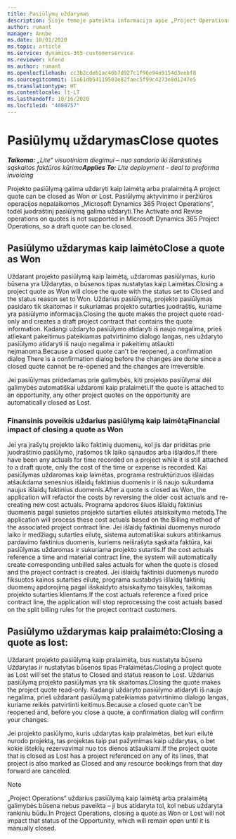 ```yaml
---
title: Pasiūlymų uždarymas
description: Šioje temoje pateikta informacija apie „Project Operations“ pasiūlymo uždarymą.
author: rumant
manager: Annbe
ms.date: 10/01/2020
ms.topic: article
ms.service: dynamics-365-customerservice
ms.reviewer: kfend
ms.author: rumant
ms.openlocfilehash: cc3b2cdeb1ac46b7d927c1f96e94e9154d3eebf8
ms.sourcegitcommit: 11a61db54119503e82faec5f99c4273e8d1247e5
ms.translationtype: HT
ms.contentlocale: lt-LT
ms.lasthandoff: 10/16/2020
ms.locfileid: "4080757"
---
```

# <a name="close-quotes"></a><span data-ttu-id="0694e-103">Pasiūlymų uždarymas</span><span class="sxs-lookup"><span data-stu-id="0694e-103">Close quotes</span></span> 

<span data-ttu-id="0694e-104">_**Taikoma:** „Lite“ visuotiniam diegimui – nuo sandorio iki išankstinės sąskaitos faktūros kūrimo_</span><span class="sxs-lookup"><span data-stu-id="0694e-104">_**Applies To:** Lite deployment - deal to proforma invoicing_</span></span>

<span data-ttu-id="0694e-105">Projekto pasiūlymą galima uždaryti kaip laimėtą arba pralaimėtą.</span><span class="sxs-lookup"><span data-stu-id="0694e-105">A project quote can be closed as Won or Lost.</span></span> <span data-ttu-id="0694e-106">Pasiūlymų aktyvinimo ir peržiūros operacijos nepalaikomos „Microsoft Dynamics 365 Project Operations“, todėl juodraštinį pasiūlymą galima uždaryti.</span><span class="sxs-lookup"><span data-stu-id="0694e-106">The Activate and Revise operations on quotes is not supported in Microsoft Dynamics 365 Project Operations, so a draft quote can be closed.</span></span>

## <a name="close-a-quote-as-won"></a><span data-ttu-id="0694e-107">Pasiūlymo uždarymas kaip laimėto</span><span class="sxs-lookup"><span data-stu-id="0694e-107">Close a quote as Won</span></span>

<span data-ttu-id="0694e-108">Uždarant projekto pasiūlymą kaip laimėtą, uždaromas pasiūlymas, kurio būsena yra Uždarytas, o būsenos tipas nustatytas kaip Laimėtas.</span><span class="sxs-lookup"><span data-stu-id="0694e-108">Closing a project quote as Won will close the quote with the status set to Closed and the status reason set to Won.</span></span> <span data-ttu-id="0694e-109">Uždarius pasiūlymą, projekto pasiūlymas pasidaro tik skaitomas ir sukuriamas projekto sutarties juodraštis, kuriame yra pasiūlymo informacija.</span><span class="sxs-lookup"><span data-stu-id="0694e-109">Closing the quote makes the project quote read-only and creates a draft project contract that contains the quote information.</span></span> <span data-ttu-id="0694e-110">Kadangi uždaryto pasiūlymo atidaryti iš naujo negalima, prieš atliekant pakeitimus pateikiamas patvirtinimo dialogo langas, nes uždaryto pasiūlymo atidaryti iš naujo negalima ir pakeitimų atšaukti neįmanoma.</span><span class="sxs-lookup"><span data-stu-id="0694e-110">Because a closed quote can't be reopened, a confirmation dialog There is a confirmation dialog before the changes are done since a closed quote cannot be re-opened and the changes are irreversible.</span></span>

<span data-ttu-id="0694e-111">Jei pasiūlymas pridedamas prie galimybės, kiti projekto pasiūlymai dėl galimybės automatiškai uždaromi kaip pralaimėti.</span><span class="sxs-lookup"><span data-stu-id="0694e-111">If the quote is attached to an opportunity, any other project quotes on the opportunity are automatically closed as Lost.</span></span>

### <a name="financial-impact-of-closing-a-quote-as-won"></a><span data-ttu-id="0694e-112">Finansinis poveikis uždarius pasiūlymą kaip laimėtą</span><span class="sxs-lookup"><span data-stu-id="0694e-112">Financial impact of closing a quote as Won</span></span>

<span data-ttu-id="0694e-113">Jei yra įrašytų projekto laiko faktinių duomenų, kol jis dar pridėtas prie juodraštinio pasiūlymo, įrašomos tik laiko sąnaudos arba išlaidos.</span><span class="sxs-lookup"><span data-stu-id="0694e-113">If there have been any actuals for time recorded on a project while it is still attached to a draft quote, only the cost of the time or expense is recorded.</span></span> <span data-ttu-id="0694e-114">Kai pasiūlymas uždaromas kaip laimėtas, programa restruktūrizuos išlaidas atšaukdama senesnius išlaidų faktinius duomenis ir iš naujo sukurdama naujus išlaidų faktinius duomenis.</span><span class="sxs-lookup"><span data-stu-id="0694e-114">After a quote is closed as Won, the application will refactor the costs by reversing the older cost actuals and re-creating new cost actuals.</span></span> <span data-ttu-id="0694e-115">Programa apdoros šiuos išlaidų faktinius duomenis pagal susietos projekto sutarties eilutės atsiskaitymo metodą.</span><span class="sxs-lookup"><span data-stu-id="0694e-115">The application will process these cost actuals based on the Billing method of the associated project contract line.</span></span> <span data-ttu-id="0694e-116">Jei išlaidų faktiniai duomenys nurodo laiko ir medžiagų sutarties eilutę, sistema automatiškai sukurs atitinkamus pardavimo faktinius duomenis, kuriems neišrašyta sąskaita faktūra, kai pasiūlymas uždaromas ir sukuriama projekto sutartis.</span><span class="sxs-lookup"><span data-stu-id="0694e-116">If the cost actuals reference a time and material contract line, the system will automatically create corresponding unbilled sales actuals for when the quote is closed and the project contract is created.</span></span> <span data-ttu-id="0694e-117">Jei išlaidų faktiniai duomenys nurodo fiksuotos kainos sutarties eilutę, programa sustabdys išlaidų faktinių duomenų apdorojimą pagal išskaidyto atsiskaitymo taisykles, taikomas projekto sutarties klientams.</span><span class="sxs-lookup"><span data-stu-id="0694e-117">If the cost actuals reference a fixed price contract line, the application will stop reprocessing the cost actuals based on the split billing rules for the project contract customers.</span></span>

## <a name="closing-a-quote-as-lost"></a><span data-ttu-id="0694e-118">Pasiūlymo uždarymas kaip pralaimėto:</span><span class="sxs-lookup"><span data-stu-id="0694e-118">Closing a quote as lost:</span></span>

<span data-ttu-id="0694e-119">Uždarant projekto pasiūlymą kaip pralaimėtą, bus nustatyta būsena Uždarytas ir nustatytas būsenos tipas Pralaimėtas.</span><span class="sxs-lookup"><span data-stu-id="0694e-119">Closing a project quote as Lost will set the status to Closed and status reason to Lost.</span></span> <span data-ttu-id="0694e-120">Uždarius pasiūlymą projekto pasiūlymas yra tik skaitomas.</span><span class="sxs-lookup"><span data-stu-id="0694e-120">Closing the quote makes the project quote read-only.</span></span> <span data-ttu-id="0694e-121">Kadangi uždaryto pasiūlymo atidaryti iš naujo negalima, prieš uždarant pasiūlymą pateikiamas patvirtinimo dialogo langas, kuriame reikės patvirtinti keitimus.</span><span class="sxs-lookup"><span data-stu-id="0694e-121">Because a closed quote can't be reopened and, before you close a quote, a confirmation dialog will confirm your changes.</span></span>

<span data-ttu-id="0694e-122">Jei projekto pasiūlymo, kuris uždarytas kaip pralaimėtas, bet kuri eilutė nurodo projektą, tas projektas taip pat pažymimas kaip uždarytas, o bet kokie išteklių rezervavimai nuo tos dienos atšaukiami.</span><span class="sxs-lookup"><span data-stu-id="0694e-122">If the project quote that is closed as Lost has a project referenced on any of its lines, that project is also marked as Closed and any resource bookings from that day forward are canceled.</span></span>

> [!NOTE]
> <span data-ttu-id="0694e-123">„Project Operations“ uždarius pasiūlymą kaip laimėtą arba pralaimėtą galimybės būsena nebus paveikta – ji bus atidaryta tol, kol nebus uždaryta rankiniu būdu.</span><span class="sxs-lookup"><span data-stu-id="0694e-123">In Project Operations, closing a quote as Won or Lost will not impact that status of the Opportunity, which will remain open until it is manually closed.</span></span>
